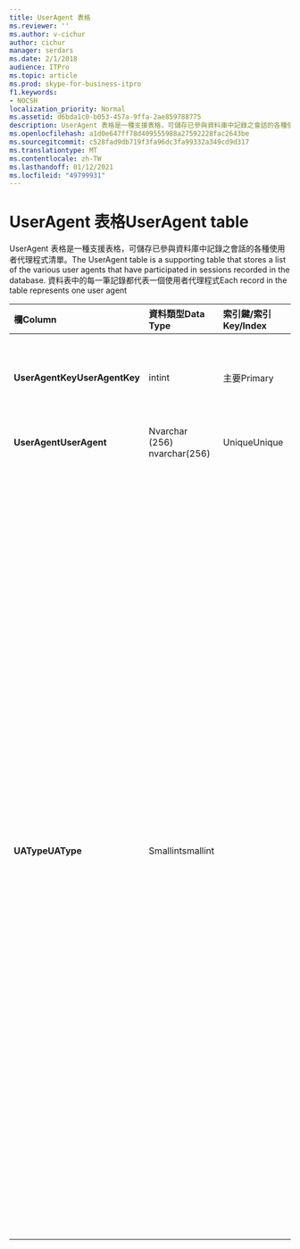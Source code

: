 ```yaml
---
title: UserAgent 表格
ms.reviewer: ''
ms.author: v-cichur
author: cichur
manager: serdars
ms.date: 2/1/2018
audience: ITPro
ms.topic: article
ms.prod: skype-for-business-itpro
f1.keywords:
- NOCSH
localization_priority: Normal
ms.assetid: d6bda1c0-b053-457a-9ffa-2ae859788775
description: UserAgent 表格是一種支援表格，可儲存已參與資料庫中記錄之會話的各種使用者代理程式清單。 資料表中的每一筆記錄都代表一個使用者代理程式
ms.openlocfilehash: a1d0e647ff78d409555988a27592228fac2643be
ms.sourcegitcommit: c528fad9db719f3fa96dc3fa99332a349cd9d317
ms.translationtype: MT
ms.contentlocale: zh-TW
ms.lasthandoff: 01/12/2021
ms.locfileid: "49799931"
---
```

# <a name="useragent-table"></a><span data-ttu-id="d53f3-104">UserAgent 表格</span><span class="sxs-lookup"><span data-stu-id="d53f3-104">UserAgent table</span></span>
 
<span data-ttu-id="d53f3-105">UserAgent 表格是一種支援表格，可儲存已參與資料庫中記錄之會話的各種使用者代理程式清單。</span><span class="sxs-lookup"><span data-stu-id="d53f3-105">The UserAgent table is a supporting table that stores a list of the various user agents that have participated in sessions recorded in the database.</span></span> <span data-ttu-id="d53f3-106">資料表中的每一筆記錄都代表一個使用者代理程式</span><span class="sxs-lookup"><span data-stu-id="d53f3-106">Each record in the table represents one user agent</span></span>
  
|<span data-ttu-id="d53f3-107">**欄**</span><span class="sxs-lookup"><span data-stu-id="d53f3-107">**Column**</span></span>|<span data-ttu-id="d53f3-108">**資料類型**</span><span class="sxs-lookup"><span data-stu-id="d53f3-108">**Data Type**</span></span>|<span data-ttu-id="d53f3-109">**索引鍵/索引**</span><span class="sxs-lookup"><span data-stu-id="d53f3-109">**Key/Index**</span></span>|<span data-ttu-id="d53f3-110">**詳細資料**</span><span class="sxs-lookup"><span data-stu-id="d53f3-110">**Details**</span></span>|
|:-----|:-----|:-----|:-----|
|<span data-ttu-id="d53f3-111">**UserAgentKey**</span><span class="sxs-lookup"><span data-stu-id="d53f3-111">**UserAgentKey**</span></span> <br/> |<span data-ttu-id="d53f3-112">int</span><span class="sxs-lookup"><span data-stu-id="d53f3-112">int</span></span>  <br/> |<span data-ttu-id="d53f3-113">主要</span><span class="sxs-lookup"><span data-stu-id="d53f3-113">Primary</span></span>  <br/> |<span data-ttu-id="d53f3-114">用於識別此使用者代理程式的唯一號碼。</span><span class="sxs-lookup"><span data-stu-id="d53f3-114">Unique number identifying this user agent.</span></span>  <br/> |
|<span data-ttu-id="d53f3-115">**UserAgent**</span><span class="sxs-lookup"><span data-stu-id="d53f3-115">**UserAgent**</span></span> <br/> |<span data-ttu-id="d53f3-116">Nvarchar (256) </span><span class="sxs-lookup"><span data-stu-id="d53f3-116">nvarchar(256)</span></span>  <br/> |<span data-ttu-id="d53f3-117">Unique</span><span class="sxs-lookup"><span data-stu-id="d53f3-117">Unique</span></span>  <br/> |<span data-ttu-id="d53f3-118">使用者代理程式字串。</span><span class="sxs-lookup"><span data-stu-id="d53f3-118">User Agent string.</span></span>  <br/> |
|<span data-ttu-id="d53f3-119">**UAType**</span><span class="sxs-lookup"><span data-stu-id="d53f3-119">**UAType**</span></span> <br/> |<span data-ttu-id="d53f3-120">Smallint</span><span class="sxs-lookup"><span data-stu-id="d53f3-120">smallint</span></span>  <br/> | <br/> |<span data-ttu-id="d53f3-121">1是轉送伺服器。</span><span class="sxs-lookup"><span data-stu-id="d53f3-121">1 is Mediation Server.</span></span>  <br/> <span data-ttu-id="d53f3-122">2是 A/V 的會議服務器。</span><span class="sxs-lookup"><span data-stu-id="d53f3-122">2 is A/V Conferencing Server.</span></span>  <br/> <span data-ttu-id="d53f3-123">4是商務用 Skype。</span><span class="sxs-lookup"><span data-stu-id="d53f3-123">4 is Skype for Business.</span></span>  <br/> <span data-ttu-id="d53f3-124">8是 IP 電話。</span><span class="sxs-lookup"><span data-stu-id="d53f3-124">8 is IP Phone.</span></span>  <br/> <span data-ttu-id="d53f3-125">16是 Live Meeting 主控台。</span><span class="sxs-lookup"><span data-stu-id="d53f3-125">16 is Live Meeting Console.</span></span>  <br/> <span data-ttu-id="d53f3-126">32是部署驗證工具 (DVT) 。</span><span class="sxs-lookup"><span data-stu-id="d53f3-126">32 is Deployment Validation Tool (DVT).</span></span>  <br/> <span data-ttu-id="d53f3-127">64是 Macintosh 電腦上的商務用 Skype Server。</span><span class="sxs-lookup"><span data-stu-id="d53f3-127">64 is Skype for Business Server on Macintosh computers.</span></span>  <br/> <span data-ttu-id="d53f3-128">128是商務用 Skype Server 的語音應答。</span><span class="sxs-lookup"><span data-stu-id="d53f3-128">128 is Skype for Business Server Attendant.</span></span>  <br/> <span data-ttu-id="d53f3-129">256為會議宣告服務。</span><span class="sxs-lookup"><span data-stu-id="d53f3-129">256 is Conferencing Announcement service.</span></span>  <br/> <span data-ttu-id="d53f3-130">512為會議自動語音應答。</span><span class="sxs-lookup"><span data-stu-id="d53f3-130">512 is Conferencing Auto Attendant.</span></span>  <br/> <span data-ttu-id="d53f3-131">1024是回應群組應用程式。</span><span class="sxs-lookup"><span data-stu-id="d53f3-131">1024 is Response Group application.</span></span>  <br/> <span data-ttu-id="d53f3-132">2048超出語音控制。</span><span class="sxs-lookup"><span data-stu-id="d53f3-132">2048 is Outside Voice Control.</span></span>  <br/> |
   


